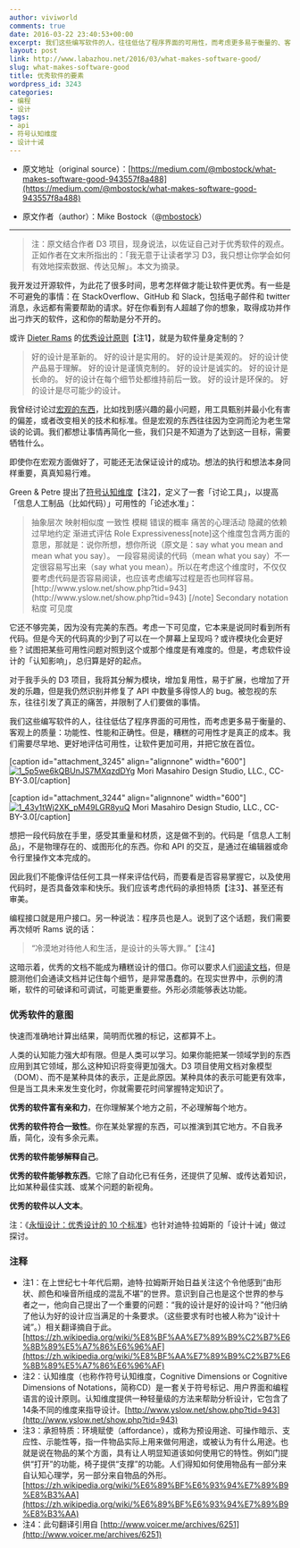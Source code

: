 ```yaml
---
author: viviworld
comments: true
date: 2016-03-22 23:40:53+00:00
excerpt: 我们这些编写软件的人，往往低估了程序界面的可用性，而考虑更多易于衡量的、客观上的质量：功能性、性能和正确性。但是，糟糕的可用性才是真正的成本。
layout: post
link: http://www.labazhou.net/2016/03/what-makes-software-good/
slug: what-makes-software-good
title: 优秀软件的要素
wordpress_id: 3243
categories:
- 编程
- 设计
tags:
- api
- 符号认知维度
- 设计十诫
---
```



	
  * 原文地址（original source）：[https://medium.com/@mbostock/what-makes-software-good-943557f8a488](https://medium.com/@mbostock/what-makes-software-good-943557f8a488)

	
  * 原文作者（author）：Mike Bostock（@[mbostock](https://twitter.com/mbostock)）





* * *





<blockquote>注：原文结合作者 D3 项目，现身说法，以佐证自己对于优秀软件的观点。正如作者在文末所指出的：「我无意于让读者学习 D3，我只想让你学会如何有效地探索数据、传达见解」。本文为摘录。</blockquote>


我开发过开源软件，为此花了很多时间，思考怎样做才能让软件更优秀。有一些是不可避免的事情：在 StackOverflow、GitHub 和 Slack，包括电子邮件和 twitter 消息，永远都有需要帮助的请求。好在你看到有人超越了你的想象，取得成功并作出刁炸天的软件，这和你的帮助是分不开的。

或许 [Dieter Rams](http://www.labazhou.net/2015/04/timeless-design-10-principles-of-a-good-design/) 的[优秀设计原则](https://www.vitsoe.com/us/about/good-design)【注1】，就是为软件量身定制的？


<blockquote>好的设计是革新的。
好的设计是实用的。
好的设计是美观的。
好的设计使产品易于理解。
好的设计是谨慎克制的。
好的设计是诚实的。
好的设计是长命的。
好的设计在每个细节处都维持前后一致。
好的设计是环保的。
好的设计是尽可能少的设计。</blockquote>


我曾经讨论过[宏观的东西](https://vimeo.com/106198518)，比如找到感兴趣的最小问题，用工具甄别并最小化有害的偏差，或者改变相关的技术和标准。但是宏观的东西往往因为空洞而沦为老生常谈的论调。我们都想让事情再简化一些，我们只是不知道为了达到这一目标，需要牺牲什么。

即使你在宏观方面做好了，可能还无法保证设计的成功。想法的执行和想法本身同样重要，真真知易行难。

Green & Petre 提出了[符号认知维度](https://en.wikipedia.org/wiki/Cognitive_dimensions_of_notations)【注2】，定义了一套「讨论工具」，以提高「信息人工制品（比如代码）」可用性的「论述水准」：


<blockquote>抽象层次
映射相似度
一致性
模糊
错误的概率
痛苦的心理活动
隐藏的依赖
过早地约定
渐进式评估
Role Expressiveness[note]这个维度包含两方面的意思，那就是：说你所想，想你所说（原文是：say what you mean and mean what you say）。
一段容易阅读的代码（mean what you say）不一定很容易写出来（say what you mean）。所以在考虑这个维度时，不仅仅要考虑代码是否容易阅读，也应该考虑编写过程是否也同样容易。[http://www.yslow.net/show.php?tid=943](http://www.yslow.net/show.php?tid=943) [/note]
Secondary notation
粘度
可见度</blockquote>


它还不够完美，因为没有完美的东西。考虑一下可见度，它本来是说同时看到所有代码。但是今天的代码真的少到了可以在一个屏幕上呈现吗？或许模块化会更好些？试图把某些可用性问题对照到这个或那个维度是有难度的。但是，考虑软件设计的「认知影响」，总归算是好的起点。

对于我手头的 D3 项目，我将其分解为模块，增加复用性，易于扩展，也增加了开发的乐趣，但是我仍然识别并修复了 API 中数量多得惊人的 bug。被忽视的东东，往往引发了真正的痛苦，并限制了人们要做的事情。

我们这些编写软件的人，往往低估了程序界面的可用性，而考虑更多易于衡量的、客观上的质量：功能性、性能和正确性。但是，糟糕的可用性才是真正的成本。我们需要尽早地、更好地评估可用性，让软件更加可用，并把它放在首位。

[caption id="attachment_3245" align="alignnone" width="600"][![1_5p5we6kQBUnJS7MXqzdDYg](http://www.labazhou.net/wp-content/uploads/2016/03/1_5p5we6kQBUnJS7MXqzdDYg-600x400.jpg)](http://www.labazhou.net/wp-content/uploads/2016/03/1_5p5we6kQBUnJS7MXqzdDYg.jpg) Mori Masahiro Design Studio, LLC., CC-BY-3.0[/caption]

[caption id="attachment_3244" align="alignnone" width="600"][![1_43y1tWj2XK_pM49LGR8yuQ](http://www.labazhou.net/wp-content/uploads/2016/03/1_43y1tWj2XK_pM49LGR8yuQ-600x400.jpg)](http://www.labazhou.net/wp-content/uploads/2016/03/1_43y1tWj2XK_pM49LGR8yuQ.jpg) Mori Masahiro Design Studio, LLC., CC-BY-3.0[/caption]

想把一段代码放在手里，感受其重量和材质，这是做不到的。代码是「信息人工制品」，不是物理存在的、或图形化的东西。你和 API 的交互，是通过在编辑器或命令行里操作文本完成的。

因此我们不能像评估任何工具一样来评估代码，而要看是否容易掌握它，以及使用代码时，是否具备效率和快乐。我们应该考虑代码的承担特质【注3】、甚至还有审美。

编程接口就是用户接口。另一种说法：程序员也是人。说到了这个话题，我们需要再次倾听 Rams 说的话：


<blockquote>“冷漠地对待他人和生活，是设计的头等大罪。”【注4】</blockquote>


这暗示着，优秀的文档不能成为糟糕设计的借口。你可以要求人们[阅读文档](https://en.wikipedia.org/wiki/RTFM)，但是臆测他们会通读文档并记住每个细节，是非常愚蠢的。在现实世界中，示例的清晰，软件的可破译和可调试，可能更重要些。外形必须能够表达功能。


### 优秀软件的意图


快速而准确地计算出结果，简明而优雅的标记，这都算不上。

人类的认知能力强大却有限。但是人类可以学习。如果你能把某一领域学到的东西应用到其它领域，那么这种知识将变得更加强大。D3 项目使用文档对象模型（DOM）、而不是某种具体的表示，正是此原因。某种具体的表示可能更有效率，但是当工具未来发生变化时，你就需要花时间掌握特定知识了。

**优秀的软件富有亲和力**，在你理解某个地方之前，不必理解每个地方。

**优秀的软件符合一致性**。你在某处掌握的东西，可以推演到其它地方。不自我矛盾，简化，没有多余元素。

**优秀的软件能够解释自己**。

**优秀的软件能够教东西**。它除了自动化已有任务，还提供了见解、或传达着知识，比如某种最佳实践、或某个问题的新视角。

**优秀的软件以人文本**。

注：《[永恒设计：优秀设计的 10 个标准](http://www.labazhou.net/2015/04/timeless-design-10-principles-of-a-good-design/)》也针对迪特·拉姆斯的「设计十诫」做过探讨。


### 注释

* 注1：在上世纪七十年代后期，迪特·拉姆斯开始日益关注这个令他感到“由形状、颜色和噪音所组成的混乱不堪”的世界。意识到自己也是这个世界的参与者之一，他向自己提出了一个重要的问题：“我的设计是好的设计吗？”他归纳了他认为好的设计应当满足的十条要求。（这些要求有时也被人称为“设计十诫”。）相关翻译摘自于此。[https://zh.wikipedia.org/wiki/%E8%BF%AA%E7%89%B9%C2%B7%E6%8B%89%E5%A7%86%E6%96%AF](https://zh.wikipedia.org/wiki/%E8%BF%AA%E7%89%B9%C2%B7%E6%8B%89%E5%A7%86%E6%96%AF) 
* 注2：认知维度（也称作符号认知维度，Cognitive Dimensions or Cognitive Dimensions of Notations，简称CD）是一套关于符号标记、用户界面和编程语言的设计原则。认知维度提供一种轻量级的方法来帮助分析设计，它包含了14条不同的维度来指导设计。[http://www.yslow.net/show.php?tid=943](http://www.yslow.net/show.php?tid=943) 
* 注3：承担特质：环境赋使（affordance），或称为预设用途、可操作暗示、支应性、示能性等，指一件物品实际上用来做何用途，或被认为有什么用途。也就是说在物品的某个方面，具有让人明显知道该如何使用它的特性。例如门提供“打开”的功能，椅子提供“支撑”的功能。人们得知如何使用物品有一部分来自认知心理学，另一部分来自物品的外形。[https://zh.wikipedia.org/wiki/%E6%89%BF%E6%93%94%E7%89%B9%E8%B3%AA](https://zh.wikipedia.org/wiki/%E6%89%BF%E6%93%94%E7%89%B9%E8%B3%AA) 
* 注4：此句翻译引用自 [http://www.voicer.me/archives/6251](http://www.voicer.me/archives/6251)
